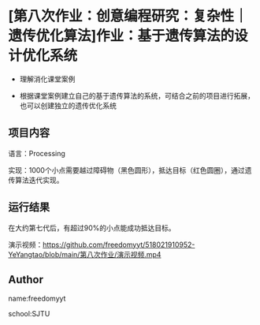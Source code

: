 # [第八次作业：创意编程研究：复杂性｜遗传优化算法]作业：基于遗传算法的设计优化系统

- 理解消化课堂案例

- 根据课堂案例建立自己的基于遗传算法的系统，可结合之前的项目进行拓展，也可以创建独立的遗传优化系统

## 项目内容

语言：Processing

实现：1000个小点需要越过障碍物（黑色圆形），抵达目标（红色圆圈），通过遗传算法迭代实现。

## 运行结果

在大约第七代后，有超过90%的小点能成功抵达目标。

演示视频：<https://github.com/freedomyyt/518021910952-YeYangtao/blob/main/第八次作业/演示视频.mp4>

## Author

name:freedomyyt 

school:SJTU